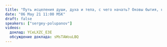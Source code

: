```yaml
---
title: "Путь исцеления души, духа и тела, с чего начать? Оковы бытия, как их распознать? Варианты и пути к выздоровлению (ч.1)"
date: "06 May 21 11:00 MSK"
draft: false
speakers: ["sergey-polupanov"]
videos:
  доклад: YCeLXZC_E3E
  обсуждение доклада: sMsTAWouLBQ
---
```

